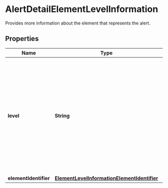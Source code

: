

# AlertDetailElementLevelInformation

Provides more information about the element that represents the alert.

## Properties

| Name | Type | Description | Notes |
|------------ | ------------- | ------------- | -------------|
|**level** | **String** | Define type of element in request. Possible values are -  &#39;H� for the header details level,   �S� for the shipment level,  �P� for the package level,  �C� for the commodity level. |  |
|**elementIdentifier** | [**ElementLevelInformationElementIdentifier**](ElementLevelInformationElementIdentifier.md) |  |  [optional] |



